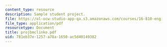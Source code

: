 ```yaml
---
content_type: resource
description: Sample student project.
file: https://ol-ocw-studio-app-qa.s3.amazonaws.com/courses/16-810-engineering-design-and-rapid-prototyping-january-iap-2007/781eb37e1257a78a1650ac5d40149382_projbmclinko.pdf
file_type: application/pdf
resourcetype: Document
title: projbmclinko.pdf
uid: 781eb37e-1257-a78a-1650-ac5d40149382
---
```

